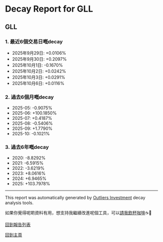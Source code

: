 # Decay Report for GLL

## GLL

### 1. 最近6個交易日嘅decay

- 2025年9月29日: +0.0106%
- 2025年9月30日: +0.2097%
- 2025年10月1日: -0.1670%
- 2025年10月2日: +0.0242%
- 2025年10月3日: +0.0291%
- 2025年10月6日: +0.0116%

### 2. 過去6個月嘅decay

- 2025-05: -0.9075%
- 2025-06: +100.1850%
- 2025-07: +0.4187%
- 2025-08: -0.5406%
- 2025-09: +1.7790%
- 2025-10: -0.1021%

### 3. 過去6年嘅decay

- 2020: -8.8292%
- 2021: -6.5915%
- 2022: -3.6219%
- 2023: +8.0616%
- 2024: +6.9465%
- 2025: +103.7978%

------------------------------
This report was automatically generated by [Outliers Investment](https://outliersecon.github.io/Outliers-Investment/) decay analysis tools.

如果你覺得呢啲資料有用，想支持我繼續改進呢個工具，可以[請我飲杯咖啡](https://buymeacoffee.com/outliersecon)☕🙏

[回到報告列表](https://outliersecon.github.io/Outliers-Investment/reports/reports_public)

[回到主頁](https://outliersecon.github.io/Outliers-Investment/)
